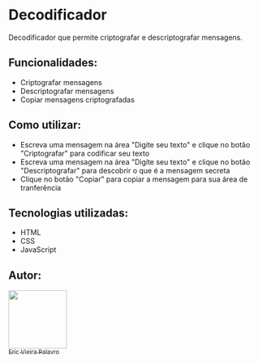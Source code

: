 # Decodificador
Decodificador que permite criptografar e descriptografar mensagens.
## Funcionalidades:
- Criptografar mensagens
- Descriptografar mensagens
- Copiar mensagens criptografadas
## Como utilizar:
- Escreva uma mensagem na área "Digite seu texto" e clique no botão "Criptografar" para codificar seu texto
- Escreva uma mensagem na área "Digite seu texto" e clique no botão "Descriptografar" para descobrir o que é a mensagem secreta
- Clique no botão "Copiar" para copiar a mensagem para sua área de tranferência
## Tecnologias utilizadas:
- HTML
- CSS
- JavaScript
## Autor:
[<img loading="lazy" src="https://avatars.githubusercontent.com/u/108475084?v=4" width=115><br><sub>Eric Vieira Palavro</sub>](https://github.com/eric-vp)
